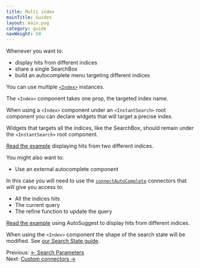 ```yaml
---
title: Multi index
mainTitle: Guides
layout: main.pug
category: guide
navWeight: 50
---
```


Whenever you want to:

* display hits from different indices
* share a single SearchBox
* build an autocomplete menu targeting different indices

You can use multiple [`<Index>`](widgets/<Index>.html) instances.

The `<Index>` component takes one prop, the targeted index name.

When using a `<Index>` component under an `<InstantSearch>` root component you can declare widgets that will target a precise index.

Widgets that targets all the indices, like the SearchBox, should remain under the `<InstantSearch>` root component.

[Read the example](https://github.com/algolia/react-instantsearch/tree/master/packages/react-instantsearch/examples/multi-index) displaying hits from two different indices.

You might also want to:

* Use an external autocomplete component

In this case you will need to use the [`connectAutoComplete`](connectors/connectAutoComplete.html) connectors that will give you access to:

* All the indices hits
* The current query
* The refine function to update the query

[Read the example](https://github.com/algolia/react-instantsearch/blob/master/packages/react-instantsearch/examples/autocomplete/src/App-Multi-Index.js) using AutoSuggest to display hits from different indices.

When using the `<Index>` component the shape of the search state will be modified. See
[our Search State guide](guide/Search_state.html).

<div class="guide-nav">
    <div class="guide-nav-left">
        Previous: <a href="guide/Search_parameters.html">← Search Parameters</a>
    </div>
    <div class="guide-nav-right">
        Next: <a href="guide/Custom_connectors.html">Custom connectors →</a>
    </div>
</div>
